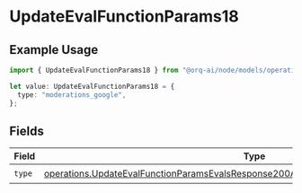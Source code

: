 # UpdateEvalFunctionParams18

## Example Usage

```typescript
import { UpdateEvalFunctionParams18 } from "@orq-ai/node/models/operations";

let value: UpdateEvalFunctionParams18 = {
  type: "moderations_google",
};
```

## Fields

| Field                                                                                                                                                                                          | Type                                                                                                                                                                                           | Required                                                                                                                                                                                       | Description                                                                                                                                                                                    |
| ---------------------------------------------------------------------------------------------------------------------------------------------------------------------------------------------- | ---------------------------------------------------------------------------------------------------------------------------------------------------------------------------------------------- | ---------------------------------------------------------------------------------------------------------------------------------------------------------------------------------------------- | ---------------------------------------------------------------------------------------------------------------------------------------------------------------------------------------------- |
| `type`                                                                                                                                                                                         | [operations.UpdateEvalFunctionParamsEvalsResponse200ApplicationJSONResponseBody518Type](../../models/operations/updateevalfunctionparamsevalsresponse200applicationjsonresponsebody518type.md) | :heavy_check_mark:                                                                                                                                                                             | N/A                                                                                                                                                                                            |